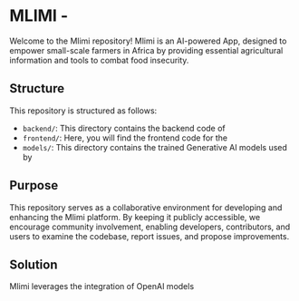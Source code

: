 # MLIMI -

Welcome to the Mlimi repository! Mlimi is an AI-powered App, designed to empower small-scale farmers in Africa by providing essential agricultural information and tools to combat food insecurity.

## Structure
This repository is structured as follows:
- `backend/`: This directory contains the backend code of 
- `frontend/`: Here, you will find the frontend code for the 
- `models/`: This directory contains the trained Generative AI models used by 

## Purpose
This repository serves as a collaborative environment for developing and enhancing the Mlimi platform. By keeping it publicly accessible, we encourage community involvement, enabling developers, contributors, and users to examine the codebase, report issues, and propose improvements.

## Solution
Mlimi leverages the integration of OpenAI models
